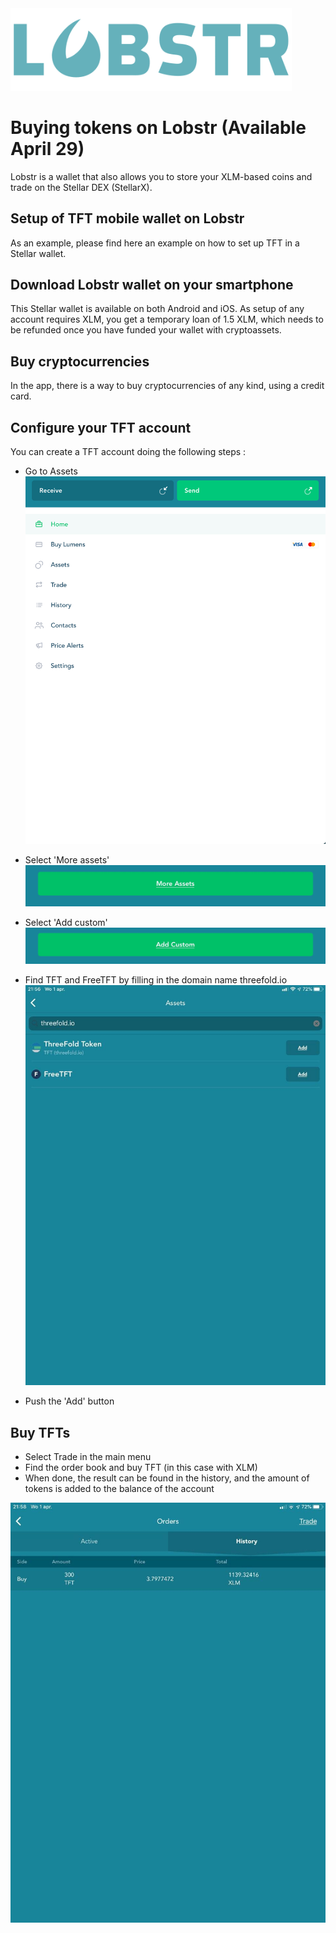 <!--- TODO: See if we can use includes soon, Original content is on SDK wiki --->

<img src=img/lobstr_wallet_logo.png width="450">

# Buying tokens on Lobstr (Available April 29)

Lobstr is a wallet that also allows you to store your XLM-based coins and trade on the Stellar DEX (StellarX).

## Setup of TFT mobile wallet on Lobstr

As an example, please find here an example on how to set up TFT in a Stellar wallet. 

## Download Lobstr wallet on your smartphone

This Stellar wallet is available on both Android and iOS. 
As setup of any account requires XLM, you get a temporary loan of 1.5 XLM, which needs to be refunded once you have funded your wallet with cryptoassets. 

## Buy cryptocurrencies 

In the app, there is a way to buy cryptocurrencies of any kind, using a credit card. 

## Configure your TFT account

You can create a TFT account doing the following steps : 

- Go to Assets
![lobstr4](./img/lobstr4.jpeg)

- Select 'More assets'
![lobstr3](./img/lobstr3.jpeg)

- Select 'Add custom'
![lobstr2](./img/lobstr2.jpeg)

- Find TFT and FreeTFT by filling in the domain name threefold.io
![lobstr1](./img/lobstr_assets_selection.jpg)

- Push the 'Add' button

## Buy TFTs

- Select Trade in the main menu
- Find the order book and buy TFT (in this case with XLM)
- When done, the result can be found in the history, and the amount of tokens is added to the balance of the account

![lobstr_order_book](./img/lobstr_orderbook.jpg)
